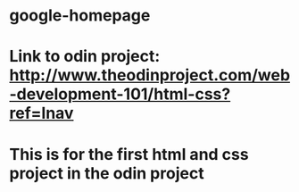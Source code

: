 # google-homepage
# Link to odin project: http://www.theodinproject.com/web-development-101/html-css?ref=lnav
# This is for the first html and css project in the odin project